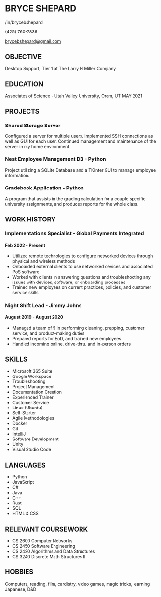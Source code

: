 # BRYCE SHEPARD
/in/brycebshepard

(425) 760-7836

brycebshepard@gmail.com


## OBJECTIVE
Desktop Support, Tier 1 at The Larry H Miller Company


## EDUCATION
Associates of Science - Utah Valley University, Orem, UT
MAY 2021

## PROJECTS
### Shared Storage Server
Configured a server for multiple users. Implemented SSH connections as well as GUI for each user. Continued management and maintenance of the server in my home environment.

### Nest Employee Management DB - Python
Project utilizing a SQLite Database and a TKinter GUI to manage employee information.

### Gradebook Application - Python
A program that assists in the grading calculation for a couple specific university assignments, and produces reports for the whole class.


## WORK HISTORY
### Implementations Specialist - Global Payments Integrated     
#### Feb 2022 - Present
- Utilized remote technologies to configure networked devices through physical and wireless methods
- Onboarded external clients to use networked devices and associated PoS software
- Worked with clients in answering questions and troubleshooting any issues with devices, software, or onboarding processes
- Trained new employees on current practices, policies, and customer service skills

### Night Shift Lead - Jimmy Johns     
#### August 2019 - August 2020
- Managed a team of 5 in performing cleaning, prepping, customer service, and product-making duties
- Prepared reports for EoD, and trained new employees
- Handled incoming online, drive-thru, and in-person orders


## SKILLS
- Microsoft 365 Suite
- Google Workspace
- Troubleshooting
- Project Management
- Documentation Creation
- Experienced Trainer
- Customer Service
- Linux (Ubuntu)
- Self-Starter
- Agile Methodologies
- Docker
- Git
- IntelliJ
- Software Development
- Unity
- Visual Studio Code


## LANGUAGES
- Python
- JavaScript
- C#
- Java
- C++
- Rust
- SQL
- HTML & CSS


## RELEVANT COURSEWORK
- CS 2600 Computer Networks
- CS 2450 Software Engineering
- CS 2420 Algorithms and Data Structures
- CS 3240 Discrete Math Structures II


## HOBBIES
Computers, reading, film, cardistry, video games, magic tricks, learning Japanese, D&D
